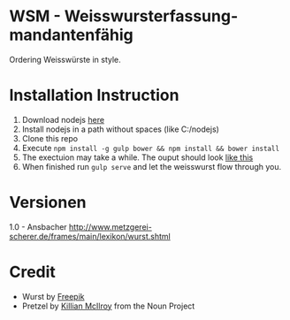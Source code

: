 # WSM - Weisswursterfassung-mandantenfähig

Ordering Weisswürste in style.

# Installation Instruction

1. Download nodejs [here](https://nodejs.org/en/)
2. Install nodejs in a path without spaces (like C:/nodejs)
3. Clone this repo
4. Execute `npm install -g gulp bower && npm install && bower install`
5. The exectuion may take a while. The ouput should look [like this](https://github.com/peter-mueller/weisswurstverwaltung/issues/1#issuecomment-153071900)
6. When finished run `gulp serve` and let the weisswurst flow through you.

# Versionen
1.0 - Ansbacher
http://www.metzgerei-scherer.de/frames/main/lexikon/wurst.shtml

# Credit

* Wurst by [Freepik](http://www.flaticon.com/authors/freepik)
* Pretzel by [Killian McIlroy](https://thenounproject.com/Killian.mcilroy/) from the Noun Project
